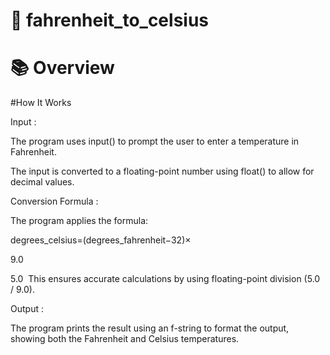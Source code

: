 # 🐾 fahrenheit_to_celsius
# 📚 Overview

#How It Works

Input :

The program uses input() to prompt the user to enter a temperature in Fahrenheit.

The input is converted to a floating-point number using float() to allow for decimal values.

Conversion Formula :

The program applies the formula:

degrees_celsius=(degrees_fahrenheit−32)× 

9.0

5.0
​ 
This ensures accurate calculations by using floating-point division (5.0 / 9.0).

Output :

The program prints the result using an f-string to format the output, showing both the Fahrenheit and Celsius temperatures.